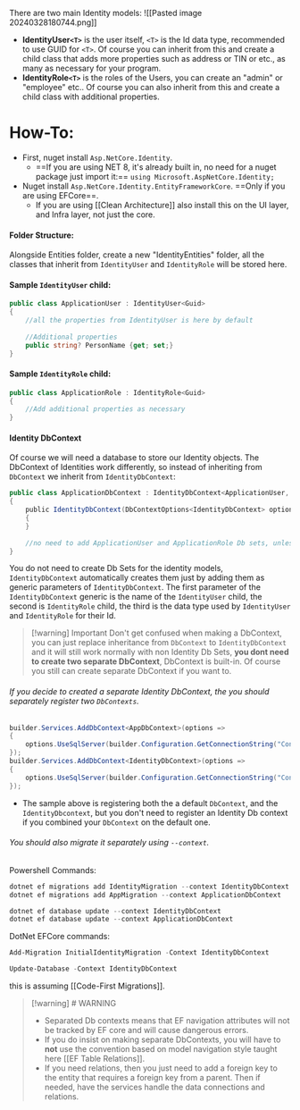 There are two main Identity models:
![[Pasted image 20240328180744.png]]
- **IdentityUser`<T>`** is the user itself, `<T>` is the Id data type, recommended to use GUID for `<T>`. Of course you can inherit from this and create a child class that adds more properties such as address or TIN or etc., as many as necessary for your program.
-  **IdentityRole`<T>`** is the roles of the Users, you can create an "admin" or "employee" etc.. Of course you can also inherit from this and create a child class with additional properties.
# How-To:
- First, nuget install `Asp.NetCore.Identity`. 
	- ==If you are using NET 8, it's already built in, no need for a nuget package just import it:== `using Microsoft.AspNetCore.Identity;`
- Nuget install `Asp.NetCore.Identity.EntityFrameworkCore`. ==Only if you are using EFCore==.
	- If you are using [[Clean Architecture]] also install this on the UI layer, and Infra layer, not just the core.
#### Folder Structure:
Alongside Entities folder, create a new "IdentityEntities" folder, all the classes that inherit from `IdentityUser` and `IdentityRole` will be stored here.
#### Sample `IdentityUser` child:
```c#
public class ApplicationUser : IdentityUser<Guid>
{
	//all the properties from IdentityUser is here by default
	
	//Additional properties
	public string? PersonName {get; set;}
}
```
#### Sample `IdentityRole` child:
```c#
public class ApplicationRole : IdentityRole<Guid>
{
	//Add additional properties as necessary
}
```
#### Identity DbContext
Of course we will need a database to store our Identity objects.
The DbContext of Identities work differently, so instead of inheriting from `DbContext` we inherit from `IdentityDbContext`:
```c#
public class ApplicationDbContext : IdentityDbContext<ApplicationUser, ApplicationRole, Guid>
{
	public IdentityDbContext(DbContextOptions<IdentityDbContext> options) : base(options)
	{
	}
	
	//no need to add ApplicationUser and ApplicationRole Db sets, unless you want to add custom data for your Identities and Roles.
}
```
You do not need to create Db Sets for the identity models, `IdentityDbContext` automatically creates them just by adding them as generic parameters of `IdentityDbContext`. The first parameter of the `IdentityDbContext` generic is the name of the `IdentityUser` child, the second is `IdentityRole` child, the third is the data type used by `IdentityUser` and `IdentityRole` for their Id.
>[!warning] Important
>Don't get confused when making a DbContext, you can just replace inheritance from `DbContext` to `IdentityDbContext` and it will still work normally with non Identity Db Sets, **you dont need to create two separate DbContext**, DbContext is built-in.
>Of course you still can create separate DbContext if you want to.
###### If you decide to created a separate Identity DbContext, the you should separately register two `DbContexts`.
```c#
builder.Services.AddDbContext<AppDbContext>(options =>
{
    options.UseSqlServer(builder.Configuration.GetConnectionString("ConnectionString"));
});
builder.Services.AddDbContext<IdentityDbContext>(options =>
{
    options.UseSqlServer(builder.Configuration.GetConnectionString("ConnectionStringIdentity"));
});
```
- The sample above is registering both the a default `DbContext`, and the `IdentityDbcontext`, but you don't need to register an Identity Db context if you combined your `DbContext` on the default one.
###### You should also migrate it separately using `--context`.
Powershell Commands:
```powershell
dotnet ef migrations add IdentityMigration --context IdentityDbContext
dotnet ef migrations add AppMigration --context ApplicationDbContext

dotnet ef database update --context IdentityDbContext
dotnet ef database update --context ApplicationDbContext
```
DotNet EFCore commands:
```powershell
Add-Migration InitialIdentityMigration -Context IdentityDbContext

Update-Database -Context IdentityDbContext
```
this is assuming [[Code-First Migrations]].
>[!warning] # WARNING
> - Separated Db contexts means that EF navigation attributes will not be tracked by EF core and will cause dangerous errors. 
> - If you do insist on making separate DbContexts, you will have to **not** use the convention based on model navigation style taught here [[EF Table Relations]].
>  - If you need relations, then you just need to add a foreign key to the entity that requires a foreign key from a parent. Then if needed, have the services handle the data connections and relations.